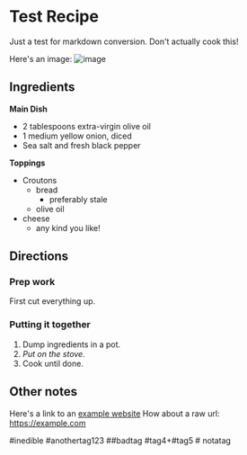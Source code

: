 # Test Recipe

Just a test for markdown conversion. Don't actually cook this!

Here's an image:
![image](https://cdn.loveandlemons.com/wp-content/uploads/2014/10/vegetable-soup.jpg)

## Ingredients


**Main Dish**
* 2 tablespoons extra-virgin olive oil
* 1 medium yellow onion, diced
* Sea salt and fresh black pepper

**Toppings**
* Croutons
  * bread
     * preferably stale
  * olive oil
* cheese
  * any kind you like!

## Directions

### Prep work

First cut everything up.  

### Putting it together

1. Dump ingredients in a pot.  
2. *Put on the stove.*
3. Cook until done.

## Other notes
Here's a link to an [example website](https://example.com/)
How about a raw url: https://example.com

#inedible #anothertag123 ##badtag #tag4+#tag5 # notatag
